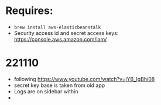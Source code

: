 # Requires:
-  `brew install aws-elasticbeanstalk`
- Security access id and secret access keys: https://console.aws.amazon.com/iam/

# 221110
- following https://www.youtube.com/watch?v=jYB_IgBhi08
- secret key base is taken from old app
- Logs are on sidebar within 
- 